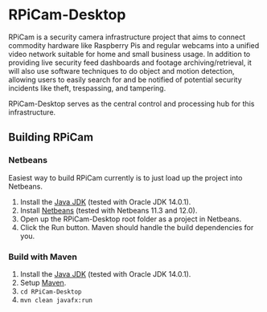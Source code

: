# RPiCam-Desktop
RPiCam is a security camera infrastructure project that aims to connect commodity hardware like Raspberry Pis and regular webcams into a unified video network suitable for home and small business usage. In addition to providing live security feed dashboards and footage archiving/retrieval, it will also use software techniques to do object and motion detection, allowing users to easily search for and be notified of potential security incidents like theft, trespassing, and tampering. 

RPiCam-Desktop serves as the central control and processing hub for this infrastructure.

## Building RPiCam
### Netbeans
Easiest way to build RPiCam currently is to just load up the project into Netbeans.
1. Install the [Java JDK](https://www.oracle.com/java/technologies/javase-downloads.html) (tested with Oracle JDK 14.0.1).
2. Install [Netbeans](https://netbeans.apache.org/) (tested with Netbeans 11.3 and 12.0).
3. Open up the RPiCam-Desktop root folder as a project in Netbeans.
4. Click the Run button. Maven should handle the build dependencies for you.

### Build with Maven
1. Install the [Java JDK](https://www.oracle.com/java/technologies/javase-downloads.html) (tested with Oracle JDK 14.0.1).
2. Setup [Maven](https://maven.apache.org/).
3. `cd RPiCam-Desktop`
4. `mvn clean javafx:run`
